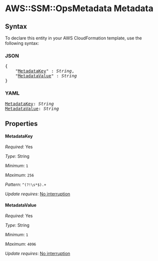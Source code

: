 # AWS::SSM::OpsMetadata Metadata

## Syntax

To declare this entity in your AWS CloudFormation template, use the following syntax:

### JSON

<pre>
{
    "<a href="#metadatakey" title="MetadataKey">MetadataKey</a>" : <i>String</i>,
    "<a href="#metadatavalue" title="MetadataValue">MetadataValue</a>" : <i>String</i>
}
</pre>

### YAML

<pre>
<a href="#metadatakey" title="MetadataKey">MetadataKey</a>: <i>String</i>
<a href="#metadatavalue" title="MetadataValue">MetadataValue</a>: <i>String</i>
</pre>

## Properties

#### MetadataKey

_Required_: Yes

_Type_: String

_Minimum_: <code>1</code>

_Maximum_: <code>256</code>

_Pattern_: <code>^(?!\s*$).+</code>

_Update requires_: [No interruption](https://docs.aws.amazon.com/AWSCloudFormation/latest/UserGuide/using-cfn-updating-stacks-update-behaviors.html#update-no-interrupt)

#### MetadataValue

_Required_: Yes

_Type_: String

_Minimum_: <code>1</code>

_Maximum_: <code>4096</code>

_Update requires_: [No interruption](https://docs.aws.amazon.com/AWSCloudFormation/latest/UserGuide/using-cfn-updating-stacks-update-behaviors.html#update-no-interrupt)

